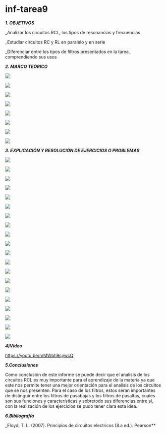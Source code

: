 # inf-tarea9
***1. OBJETIVOS***

_Analizar los circuitos RCL, los tipos de resonancias y frecuencias

_Estudiar circuitos RC y RL en paralelo y en serie

_Diferenciar entre los tipos de filtros presentados en la tarea, comprendiendo sus usos

***2. MARCO TEÓRICO*** 

![](https://github.com/smvaca2/inf-tarea9/blob/9c2e39ca22bfd1b35480922cd5b3b29676f6e203/1.PNG)

![](https://github.com/smvaca2/inf-tarea9/blob/9c2e39ca22bfd1b35480922cd5b3b29676f6e203/2.PNG)

![](https://github.com/smvaca2/inf-tarea9/blob/9c2e39ca22bfd1b35480922cd5b3b29676f6e203/3.PNG)

![](https://github.com/smvaca2/inf-tarea9/blob/9c2e39ca22bfd1b35480922cd5b3b29676f6e203/4.PNG)

![](https://github.com/smvaca2/inf-tarea9/blob/9c2e39ca22bfd1b35480922cd5b3b29676f6e203/5.PNG)

![](https://github.com/smvaca2/inf-tarea9/blob/9c2e39ca22bfd1b35480922cd5b3b29676f6e203/6.PNG)

![](https://github.com/smvaca2/inf-tarea9/blob/9c2e39ca22bfd1b35480922cd5b3b29676f6e203/7.PNG)

![](https://github.com/smvaca2/inf-tarea9/blob/9c2e39ca22bfd1b35480922cd5b3b29676f6e203/8.PNG)

***3. EXPLICACIÓN Y RESOLUCIÓN DE EJERCICIOS O PROBLEMAS***

![](https://github.com/smvaca2/inf-tarea9/blob/336971d6aa4b3694e20ff865e36452eabe32af03/a.PNG)

![](https://github.com/smvaca2/inf-tarea9/blob/336971d6aa4b3694e20ff865e36452eabe32af03/b.PNG)

![](https://github.com/smvaca2/inf-tarea9/blob/336971d6aa4b3694e20ff865e36452eabe32af03/c.PNG)

![](https://github.com/smvaca2/inf-tarea9/blob/336971d6aa4b3694e20ff865e36452eabe32af03/d.PNG)

![](https://github.com/smvaca2/inf-tarea9/blob/336971d6aa4b3694e20ff865e36452eabe32af03/e.PNG)

![](https://github.com/smvaca2/inf-tarea9/blob/336971d6aa4b3694e20ff865e36452eabe32af03/f.PNG)

![](https://github.com/smvaca2/inf-tarea9/blob/336971d6aa4b3694e20ff865e36452eabe32af03/g.PNG)

![](https://github.com/smvaca2/inf-tarea9/blob/336971d6aa4b3694e20ff865e36452eabe32af03/h.PNG)

![](https://github.com/smvaca2/inf-tarea9/blob/336971d6aa4b3694e20ff865e36452eabe32af03/i.PNG)

![](https://github.com/smvaca2/inf-tarea9/blob/336971d6aa4b3694e20ff865e36452eabe32af03/k.PNG)

![](https://github.com/smvaca2/inf-tarea9/blob/336971d6aa4b3694e20ff865e36452eabe32af03/l.PNG)

![](https://github.com/smvaca2/inf-tarea9/blob/336971d6aa4b3694e20ff865e36452eabe32af03/m.PNG)

![](https://github.com/smvaca2/inf-tarea9/blob/336971d6aa4b3694e20ff865e36452eabe32af03/n.PNG)

![](https://github.com/smvaca2/inf-tarea9/blob/336971d6aa4b3694e20ff865e36452eabe32af03/o.PNG)

![](https://github.com/smvaca2/inf-tarea9/blob/336971d6aa4b3694e20ff865e36452eabe32af03/p.PNG)

![](https://github.com/smvaca2/inf-tarea9/blob/336971d6aa4b3694e20ff865e36452eabe32af03/q.PNG)

![](https://github.com/smvaca2/inf-tarea9/blob/336971d6aa4b3694e20ff865e36452eabe32af03/r.PNG)

![](https://github.com/smvaca2/inf-tarea9/blob/336971d6aa4b3694e20ff865e36452eabe32af03/s.PNG)

![](https://github.com/smvaca2/inf-tarea9/blob/336971d6aa4b3694e20ff865e36452eabe32af03/t.PNG)

![](https://github.com/smvaca2/inf-tarea9/blob/336971d6aa4b3694e20ff865e36452eabe32af03/u.PNG)

***4)Video***

https://youtu.be/mMWbh9cywcQ

***5.Conclusiones***

Como conclusión de este informe se puede decir que el analisis de los circuitos RCL es muy importante para el aprendizaje de la materia ya que este nos permite tener una mejor orientación para el analisis de los circuitos que se nos presenten. Para el caso de los filtros, estos seran importantes de distinguir entre los filtros de pasabajas y los filtros de pasaltas, cuales son sus funciones y características y sobretodo sus diferencias entre sí, con la realización de los ejercicios se pudo tener clara esta idea.

***6.Bibliografía***

_Floyd, T. L. (2007). Principios de circuitos electricos (8.a ed.). Pearson**
